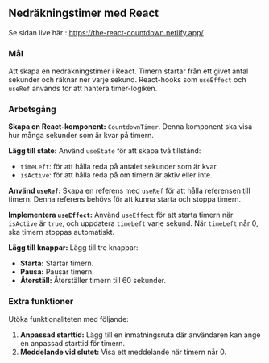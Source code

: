 ## Nedräkningstimer med React

Se sidan live här : https://the-react-countdown.netlify.app/

### Mål

Att skapa en nedräkningstimer i React. Timern startar från ett givet antal sekunder och räknar ner varje sekund. React-hooks som `useEffect` och `useRef` används för att hantera timer-logiken.

### Arbetsgång

**Skapa en React-komponent:**
`CountdownTimer`. Denna komponent ska visa hur många sekunder som är kvar på timern.

**Lägg till state:**
Använd `useState` för att skapa två tillstånd:

- `timeLeft`: för att hålla reda på antalet sekunder som är kvar.
- `isActive`: för att hålla reda på om timern är aktiv eller inte.

**Använd `useRef`:**
Skapa en referens med `useRef` för att hålla referensen till timern. Denna referens behövs för att kunna starta och stoppa timern.

**Implementera `useEffect`:**
Använd `useEffect` för att starta timern när `isActive` är `true`, och uppdatera `timeLeft` varje sekund. När `timeLeft` når 0, ska timern stoppas automatiskt.

**Lägg till knappar:**
Lägg till tre knappar:

- **Starta:** Startar timern.
- **Pausa:** Pausar timern.
- **Återställ:** Återställer timern till 60 sekunder.

### Extra funktioner

Utöka funktionaliteten med följande:

1. **Anpassad starttid:** Lägg till en inmatningsruta där användaren kan ange en anpassad starttid för timern.
2. **Meddelande vid slutet:** Visa ett meddelande när timern når 0.
